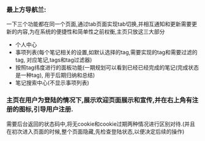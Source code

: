 ### 最上方导航兰:

一下三个功能都在同一个页面,通过tab页面实现tab切换,并相互通知和更新需要更新的内容,为在系统的便捷性和简单性之前权衡,主页只放这三大部分

* 个人中心
* 事项列表(每个笔记相关的设置,如默认选择的tag,需要实现的tag和需要过滤的tag, 对应笔记,tags和tag过滤器)
* 按照tag纬度进行的面板功能(一期规划可以看到已经已经完成的笔记(完成状态是一种tag), 用于后期归纳和总结)
* 笔记搜索中心(不显示事项列表)

### 主页在用户为登陆的情况下,展示欢迎页面展示和宣传,并在右上角有注册的图标,引导用户注册.

需要后台返回的状态码中,将无cookie和cookie过期两种情况进行区别对待.(并且在初次进入页面的时候,整个页面隐藏,先检查登陆状态,以便决定后续的操作)



